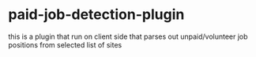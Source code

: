 # paid-job-detection-plugin
this is a plugin that run on client side that parses out unpaid/volunteer job positions from selected list of sites 
